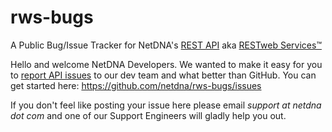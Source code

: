 rws-bugs
========

A Public Bug/Issue Tracker for NetDNA's [REST API](https://developer.netdna.com/) aka [RESTweb Services™](http://www.netdna.com/technology/restful-api/)

Hello and welcome NetDNA Developers.  We wanted to make it easy for you to [report API issues](https://github.com/netdna/rws-bugs/issues)  to our dev team 
and what better than GitHub. You can get started here: https://github.com/netdna/rws-bugs/issues

If you don't feel like posting your issue here please email *support at netdna dot com* and one of our Support Engineers
will gladly help you out.